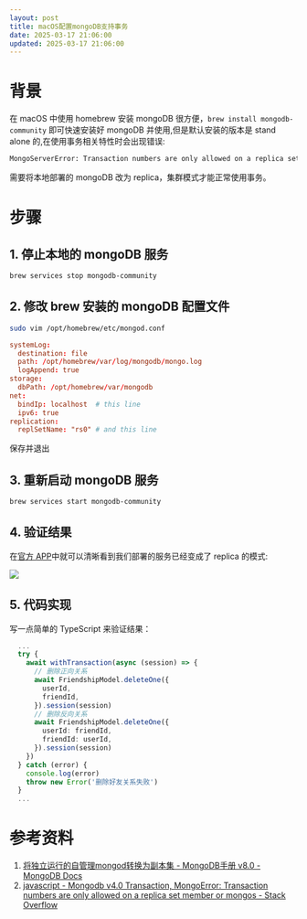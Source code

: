 ```yaml
---
layout: post
title: macOS配置mongoDB支持事务
date: 2025-03-17 21:06:00
updated: 2025-03-17 21:06:00
---
```


# 背景

在 macOS 中使用 homebrew 安装 mongoDB 很方便，`brew install mongodb-community` 即可快速安装好 mongoDB 并使用,但是默认安装的版本是 stand alone 的,在使用事务相关特性时会出现错误:

<!-- more -->
``` bash
MongoServerError: Transaction numbers are only allowed on a replica set member or mongos...
```

需要将本地部署的 mongoDB 改为 replica，集群模式才能正常使用事务。

# 步骤

## 1. 停止本地的 mongoDB 服务

``` bash
brew services stop mongodb-community
```

## 2. 修改 brew 安装的 mongoDB 配置文件

``` bash
sudo vim /opt/homebrew/etc/mongod.conf
```

``` conf
systemLog:
  destination: file
  path: /opt/homebrew/var/log/mongodb/mongo.log
  logAppend: true
storage:
  dbPath: /opt/homebrew/var/mongodb
net:
  bindIp: localhost  # this line
  ipv6: true
replication:
  replSetName: "rs0" # and this line
```

保存并退出

## 3. 重新启动 mongoDB 服务

``` bash
brew services start mongodb-community
```

## 4. 验证结果

在[官方 APP](https://www.mongodb.com/try/download/atlascli)中就可以清晰看到我们部署的服务已经变成了 replica 的模式:

![](https://xiaohaoxing-1257815318.cos.ap-chengdu.myqcloud.com/blog/%E6%88%AA%E5%B1%8F2025-03-17%2021.14.08.png)

## 5. 代码实现

写一点简单的 TypeScript 来验证结果：

``` typescript
  ...
  try {
    await withTransaction(async (session) => {
      // 删除正向关系
      await FriendshipModel.deleteOne({
        userId,
        friendId,
      }).session(session)
      // 删除反向关系
      await FriendshipModel.deleteOne({
        userId: friendId,
        friendId: userId,
      }).session(session)
    })
  } catch (error) {
    console.log(error)
    throw new Error('删除好友关系失败')
  }
  ...
```


# 参考资料

1. [将独立运行的自管理mongod转换为副本集 - MongoDB手册 v8.0 - MongoDB Docs](https://www.mongodb.com/zh-cn/docs/manual/tutorial/convert-standalone-to-replica-set/)
2. [javascript - Mongodb v4.0 Transaction, MongoError: Transaction numbers are only allowed on a replica set member or mongos - Stack Overflow](https://stackoverflow.com/questions/51461952/mongodb-v4-0-transaction-mongoerror-transaction-numbers-are-only-allowed-on-a)
